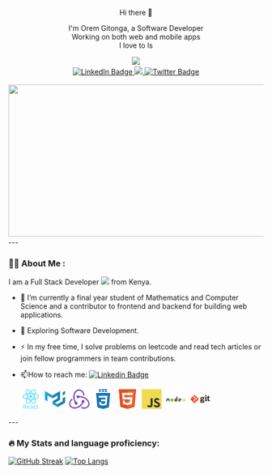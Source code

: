 <div id="header" align="center">
  <p>Hi there 👋</p>
  <p>I'm Orem Gitonga, a Software Developer <br /> Working on both web and mobile apps <br /> I love to ls</p>
  <img src="https://media.giphy.com/media/26SdS6M9jzxdqq72JU/giphy.gif" width="300"/>
</div>
<div id="badges" align="center">
  <a href="https://www.linkedin.com/in/orem-gitonga-b37b9319b/">
    <img src="https://img.shields.io/badge/LinkedIn-blue?style=for-the-badge&logo=linkedin&logoColor=white" alt="LinkedIn Badge"/>
  </a>
  <a href="mailto:oremgitonga22@gmail.com">
    <img src="https://img.shields.io/badge/Gmail-D14836?style=for-the-badge&logo=gmail&logoColor=white alt="Gmail Badge"/>
  </a>
  <a href="https://twitter.com/mg_orem">
    <img src="https://img.shields.io/badge/Twitter-blue?style=for-the-badge&logo=twitter&logoColor=white" alt="Twitter Badge"/>
  </a>
</div>
<div align="center">
<img src="https://komarev.com/ghpvc/?username=mgorem&style=flat-square&color=blue" alt=""/>
</div>
<div align="center">
  <img src="https://media.giphy.com/media/dWesBcTLavkZuG35MI/giphy.gif" width="600" height="300"/>
</div>
---

### :man_technologist: About Me :
  I am a Full Stack Developer <img src="https://media.giphy.com/media/WUlplcMpOCEmTGBtBW/giphy.gif" width="30"> from Kenya.
  - :telescope: I’m currently a final year student of Mathematics and Computer Science and a contributor to frontend and backend for building web applications.

- :seedling: Exploring Software Development.

- :zap: In my free time, I solve problems on leetcode and read tech articles or join fellow programmers in team contributions.

- :mailbox:How to reach me: [![Linkedin Badge](https://img.shields.io/badge/-mgorem-blue?style=flat&logo=Linkedin&logoColor=white)](https://www.linkedin.com/in/orem-gitonga-b37b9319b/)
  <div>
  <img src="https://github.com/devicons/devicon/blob/master/icons/react/react-original-wordmark.svg" title="React" alt="React" width="40" height="40"/>&nbsp;
  <img src="https://github.com/devicons/devicon/blob/master/icons/materialui/materialui-original.svg" title="Material UI" alt="Material UI" width="40" height="40"/>&nbsp;
  <img src="https://github.com/devicons/devicon/blob/master/icons/redux/redux-original.svg" title="Redux" alt="Redux " width="40" height="40"/>&nbsp;
  <img src="https://github.com/devicons/devicon/blob/master/icons/css3/css3-plain-wordmark.svg"  title="CSS3" alt="CSS" width="40" height="40"/>&nbsp;
  <img src="https://github.com/devicons/devicon/blob/master/icons/html5/html5-original.svg" title="HTML5" alt="HTML" width="40" height="40"/>&nbsp;
  <img src="https://github.com/devicons/devicon/blob/master/icons/javascript/javascript-original.svg" title="JavaScript" alt="JavaScript" width="40" height="40"/>&nbsp;
  <img src="https://github.com/devicons/devicon/blob/master/icons/nodejs/nodejs-original-wordmark.svg" title="NodeJS" alt="NodeJS" width="40" height="40"/>&nbsp;
  <img src="https://github.com/devicons/devicon/blob/master/icons/git/git-original-wordmark.svg" title="Git" **alt="Git" width="40" height="40"/>
</div>
  ---

### :fire: My Stats and language proficiency:
  [![GitHub Streak](http://github-readme-streak-stats.herokuapp.com?user=mgorem&theme=dark&date_format=M%20j%5B%2C%20Y%5D)](https://git.io/streak-stats)
  [![Top Langs](https://github-readme-stats.vercel.app/api/top-langs/?username=mgorem&layout=compact&theme=vision-friendly-dark)](https://github.com/anuraghazra/github-readme-stats)
